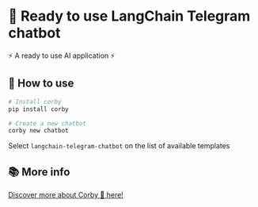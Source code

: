 # 🤖 Ready to use LangChain Telegram chatbot

⚡ A ready to use AI application ⚡

## 🚀 How to use

```bash
# Install corby
pip install corby

# Create a new chatbot
corby new chatbot
```

Select `langchain-telegram-chatbot` on the list of available templates

## 📚 More info

[Discover more about Corby 🤖 here!](https://github.com/JoseHervas/corby)

